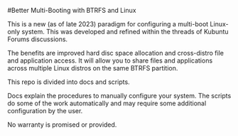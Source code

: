 #Better Multi-Booting with BTRFS and Linux

This is a new (as of late 2023) paradigm for configuring a multi-boot Linux-only system. This was developed and refined within the threads of Kubuntu Forums discussions.

The benefits are improved hard disc space allocation and cross-distro file and application access. It will allow you to share files and applications across multiple
Linux distros on the same BTRFS partition.

This repo is divided into docs and scripts.

Docs explain the procedures to manually configure your system. The scripts do some of the work automatically and may require some additional configuration by the user.

No warranty is promised or provided. 